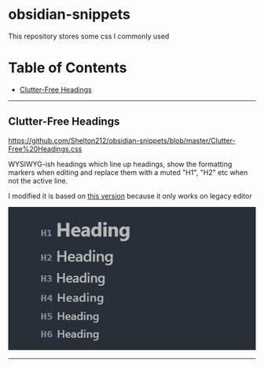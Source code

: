 # obsidian-snippets

This repository stores some css I commonly used

# Table of Contents

- [Clutter-Free Headings](#clutter-free-headings)

---

## Clutter-Free Headings

<https://github.com/Shelton212/obsidian-snippets/blob/master/Clutter-Free%20Headings.css>

WYSIWYG-ish headings which line up headings, show the formatting markers when editing
and replace them with a muted "H1", "H2" etc when not the active line.

I modified it is based on [this version](https://github.com/deathau/obsidian-snippets/blob/main/clutter-free-headings.css) because it only works on  legacy editor

![](./images/clutter-free-headings.gif)

---

